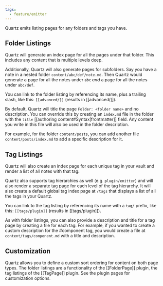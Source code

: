 ```yaml
---
tags:
  - feature/emitter
---
```


Quartz emits listing pages for any folders and tags you have.

## Folder Listings

Quartz will generate an index page for all the pages under that folder. This includes any content that is multiple levels deep.

Additionally, Quartz will also generate pages for subfolders. Say you have a note in a nested folder `content/abc/def/note.md`. Then Quartz would generate a page for all the notes under `abc` _and_ a page for all the notes under `abc/def`.

You can link to the folder listing by referencing its name, plus a trailing slash, like this: `[[advanced/]]` (results in [[advanced/]]).

By default, Quartz will title the page `Folder: <folder name>` and no description. You can override this by creating an `index.md` file in the folder with the `title` [[authoring content#Syntax|frontmatter]] field. Any content you write in this file will also be used in the folder description.

For example, for the folder `content/posts`, you can add another file `content/posts/index.md` to add a specific description for it.

## Tag Listings

Quartz will also create an index page for each unique tag in your vault and render a list of all notes with that tag.

Quartz also supports tag hierarchies as well (e.g. `plugin/emitter`) and will also render a separate tag page for each level of the tag hierarchy. It will also create a default global tag index page at `/tags` that displays a list of all the tags in your Quartz.

You can link to the tag listing by referencing its name with a `tag/` prefix, like this: `[[tags/plugin]]` (results in [[tags/plugin]]).

As with folder listings, you can also provide a description and title for a tag page by creating a file for each tag. For example, if you wanted to create a custom description for the #component tag, you would create a file at `content/tags/component.md` with a title and description.

## Customization

Quartz allows you to define a custom sort ordering for content on both page types. The folder listings are a functionality of the [[FolderPage]] plugin, the tag listings of the [[TagPage]] plugin. See the plugin pages for customization options.
